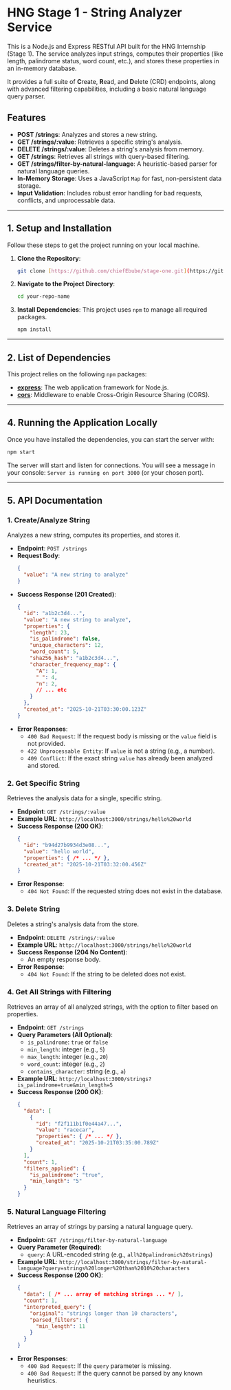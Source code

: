 # HNG Stage 1 - String Analyzer Service

This is a Node.js and Express RESTful API built for the HNG Internship (Stage 1). The service analyzes input strings, computes their properties (like length, palindrome status, word count, etc.), and stores these properties in an in-memory database.

It provides a full suite of **C**reate, **R**ead, and **D**elete (CRD) endpoints, along with advanced filtering capabilities, including a basic natural language query parser.

## Features

* **POST /strings**: Analyzes and stores a new string.
* **GET /strings/:value**: Retrieves a specific string's analysis.
* **DELETE /strings/:value**: Deletes a string's analysis from memory.
* **GET /strings**: Retrieves all strings with query-based filtering.
* **GET /strings/filter-by-natural-language**: A heuristic-based parser for natural language queries.
* **In-Memory Storage**: Uses a JavaScript `Map` for fast, non-persistent data storage.
* **Input Validation**: Includes robust error handling for bad requests, conflicts, and unprocessable data.

---

## 1. Setup and Installation

Follow these steps to get the project running on your local machine.

1.  **Clone the Repository**:
    ```bash
    git clone [https://github.com/chiefEbube/stage-one.git](https://github.com/chiefEbube/stage-one.git)
    ```

2.  **Navigate to the Project Directory**:
    ```bash
    cd your-repo-name
    ```

3.  **Install Dependencies**:
    This project uses `npm` to manage all required packages.
    ```bash
    npm install
    ```

---

## 2. List of Dependencies

This project relies on the following `npm` packages:

* **[express](https://www.npmjs.com/package/express)**: The web application framework for Node.js.
* **[cors](https://www.npmjs.com/package/cors)**: Middleware to enable Cross-Origin Resource Sharing (CORS).

---

## 4. Running the Application Locally

Once you have installed the dependencies, you can start the server with:

```bash
npm start
````

The server will start and listen for connections. You will see a message in your console:
`Server is running on port 3000` (or your chosen port).

-----

## 5\. API Documentation

### 1\. Create/Analyze String

Analyzes a new string, computes its properties, and stores it.

  * **Endpoint**: `POST /strings`
  * **Request Body**:
    ```json
    {
      "value": "A new string to analyze"
    }
    ```
  * **Success Response (201 Created)**:
    ```json
    {
      "id": "a1b2c3d4...",
      "value": "A new string to analyze",
      "properties": {
        "length": 23,
        "is_palindrome": false,
        "unique_characters": 12,
        "word_count": 5,
        "sha256_hash": "a1b2c3d4...",
        "character_frequency_map": {
          "A": 1,
          " ": 4,
          "n": 2,
          // ... etc
        }
      },
      "created_at": "2025-10-21T03:30:00.123Z"
    }
    ```
  * **Error Responses**:
      * `400 Bad Request`: If the request body is missing or the `value` field is not provided.
      * `422 Unprocessable Entity`: If `value` is not a string (e.g., a number).
      * `409 Conflict`: If the exact string `value` has already been analyzed and stored.

### 2\. Get Specific String

Retrieves the analysis data for a single, specific string.

  * **Endpoint**: `GET /strings/:value`
  * **Example URL**: `http://localhost:3000/strings/hello%20world`
  * **Success Response (200 OK)**:
    ```json
    {
      "id": "b94d27b9934d3e08...",
      "value": "hello world",
      "properties": { /* ... */ },
      "created_at": "2025-10-21T03:32:00.456Z"
    }
    ```
  * **Error Response**:
      * `404 Not Found`: If the requested string does not exist in the database.

### 3\. Delete String

Deletes a string's analysis data from the store.

  * **Endpoint**: `DELETE /strings/:value`
  * **Example URL**: `http://localhost:3000/strings/hello%20world`
  * **Success Response (204 No Content)**:
      * An empty response body.
  * **Error Response**:
      * `404 Not Found`: If the string to be deleted does not exist.

### 4\. Get All Strings with Filtering

Retrieves an array of all analyzed strings, with the option to filter based on properties.

  * **Endpoint**: `GET /strings`
  * **Query Parameters (All Optional)**:
      * `is_palindrome`: `true` or `false`
      * `min_length`: integer (e.g., `5`)
      * `max_length`: integer (e.g., `20`)
      * `word_count`: integer (e.g., `2`)
      * `contains_character`: string (e.g., `a`)
  * **Example URL**: `http://localhost:3000/strings?is_palindrome=true&min_length=5`
  * **Success Response (200 OK)**:
    ```json
    {
      "data": [
        {
          "id": "f2f111b1f0e44a47...",
          "value": "racecar",
          "properties": { /* ... */ },
          "created_at": "2025-10-21T03:35:00.789Z"
        }
      ],
      "count": 1,
      "filters_applied": {
        "is_palindrome": "true",
        "min_length": "5"
      }
    }
    ```

### 5\. Natural Language Filtering

Retrieves an array of strings by parsing a natural language query.

  * **Endpoint**: `GET /strings/filter-by-natural-language`
  * **Query Parameter (Required)**:
      * `query`: A URL-encoded string (e.g., `all%20palindromic%20strings`)
  * **Example URL**: `http://localhost:3000/strings/filter-by-natural-language?query=strings%20longer%20than%2010%20characters`
  * **Success Response (200 OK)**:
    ```json
    {
      "data": [ /* ... array of matching strings ... */ ],
      "count": 1,
      "interpreted_query": {
        "original": "strings longer than 10 characters",
        "parsed_filters": {
          "min_length": 11
        }
      }
    }
    ```
  * **Error Responses**:
      * `400 Bad Request`: If the `query` parameter is missing.
      * `400 Bad Request`: If the query cannot be parsed by any known heuristics.
